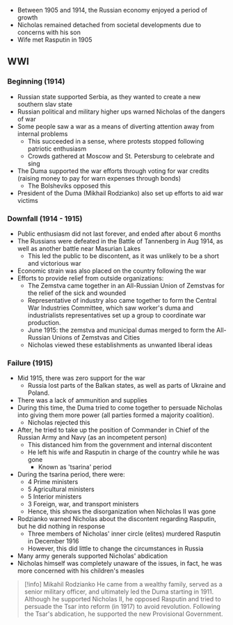 - Between 1905 and 1914, the Russian economy enjoyed a period of growth
- Nicholas remained detached from societal developments due to concerns with his son
- Wife met Rasputin in 1905

## WWI
### Beginning (1914)
- Russian state supported Serbia, as they wanted to create a new southern slav state
- Russian political and military higher ups warned Nicholas of the dangers of war
- Some people saw a war as a means of diverting attention away from internal problems
	- This succeeded in a sense, where protests stopped following patriotic enthusiasm
	- Crowds gathered at Moscow and St. Petersburg to celebrate and sing
- The Duma supported the war efforts through voting for war credits (raising money to pay for warn expenses through bonds)
	- The Bolsheviks opposed this
- President of the Duma (Mikhail Rodzianko) also set up efforts to aid war victims
  
### Downfall (1914 - 1915)
- Public enthusiasm did not last forever, and ended after about 6 months
- The Russians were defeated in the Battle of Tannenberg in Aug 1914, as well as another battle near Masurian Lakes
	- This led the public to be discontent, as it was unlikely to be a short and victorious war
- Economic strain was also placed on the country following the war
- Efforts to provide relief from outside organizations:
	- The Zemstva came together in an All-Russian Union of Zemstvas for the relief of the sick and wounded
	- Representative of industry also came together to form the Central War Industries Committee, which saw worker's duma and industrialists representatives set up a group to coordinate war production.
	- June 1915: the zemstva and municipal dumas merged to form the All-Russian Unions of Zemstvas and Cities
	- Nicholas viewed these establishments as unwanted liberal ideas

### Failure (1915)
- Mid 1915, there was zero support for the war
	- Russia lost parts of the Balkan states, as well as parts of Ukraine and Poland.
- There was a lack of ammunition and supplies
- During this time, the Duma tried to come together to persuade Nicholas into giving them more power (all parties formed a majority coalition).
	- Nicholas rejected this
- After, he tried to take up the position of Commander in Chief of the Russian Army and Navy (as an incompetent person)
	- This distanced him from the government and internal discontent
	- He left his wife and Rasputin in charge of the country while he was gone
		- Known as 'tsarina' period
- During the tsarina period, there were:
	- 4 Prime ministers
	- 5 Agricultural ministers
	- 5 Interior ministers
	- 3 Foreign, war, and transport ministers
	- Hence, this shows the disorganization when Nicholas II was gone
- Rodzianko warned Nicholas about the discontent regarding Rasputin, but he did nothing in response
	- Three members of Nicholas' inner circle (elites) murdered Rasputin in December 1916
	- However, this did little to change the circumstances in Russia
- Many army generals supported Nicholas' abdication
- Nicholas himself was completely unaware of the issues, in fact, he was more concerned with his children's measles

>[!info] Mikahil Rodzianko
> He came from a wealthy family, served as a senior military officer, and ultimately led the Duma starting in 1911. Although he supported Nicholas II, he opposed Rasputin and tried to persuade the Tsar into reform (in 1917) to avoid revolution. Following the Tsar's abdication, he supported the new Provisional Government.


